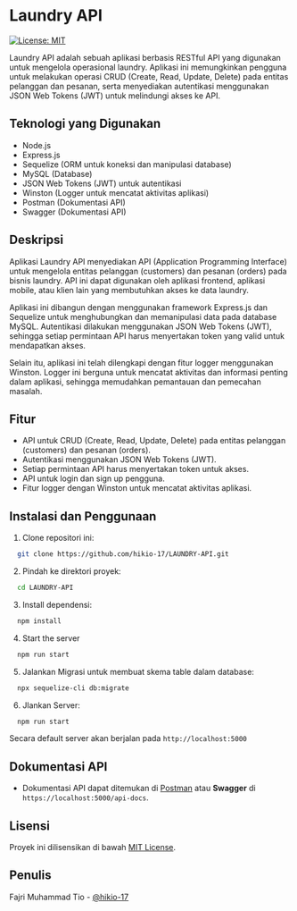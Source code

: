 
# Laundry API

[![License: MIT](https://img.shields.io/badge/License-MIT-yellow.svg)](https://opensource.org/licenses/MIT)


Laundry API adalah sebuah aplikasi berbasis RESTful API yang digunakan untuk mengelola operasional laundry. Aplikasi ini memungkinkan pengguna untuk melakukan operasi CRUD (Create, Read, Update, Delete) pada entitas pelanggan dan pesanan, serta menyediakan autentikasi menggunakan JSON Web Tokens (JWT) untuk melindungi akses ke API.

## Teknologi yang Digunakan

- Node.js
- Express.js
- Sequelize (ORM untuk koneksi dan manipulasi database)
- MySQL (Database)
- JSON Web Tokens (JWT) untuk autentikasi
- Winston (Logger untuk mencatat aktivitas aplikasi)
- Postman (Dokumentasi API)
- Swagger (Dokumentasi API)

## Deskripsi

Aplikasi Laundry API menyediakan API (Application Programming Interface) untuk mengelola entitas pelanggan (customers) dan pesanan (orders) pada bisnis laundry. API ini dapat digunakan oleh aplikasi frontend, aplikasi mobile, atau klien lain yang membutuhkan akses ke data laundry.

Aplikasi ini dibangun dengan menggunakan framework Express.js dan Sequelize untuk menghubungkan dan memanipulasi data pada database MySQL. Autentikasi dilakukan menggunakan JSON Web Tokens (JWT), sehingga setiap permintaan API harus menyertakan token yang valid untuk mendapatkan akses.

Selain itu, aplikasi ini telah dilengkapi dengan fitur logger menggunakan Winston. Logger ini berguna untuk mencatat aktivitas dan informasi penting dalam aplikasi, sehingga memudahkan pemantauan dan pemecahan masalah.

## Fitur

- API untuk CRUD (Create, Read, Update, Delete) pada entitas pelanggan (customers) dan pesanan (orders).
- Autentikasi menggunakan JSON Web Tokens (JWT).
- Setiap permintaan API harus menyertakan token untuk akses.
- API untuk login dan sign up pengguna.
- Fitur logger dengan Winston untuk mencatat aktivitas aplikasi.
## Instalasi dan Penggunaan

1. Clone repositori ini:

```bash
  git clone https://github.com/hikio-17/LAUNDRY-API.git
```

2. Pindah ke direktori proyek:

```bash
  cd LAUNDRY-API
```

3. Install dependensi:

```bash
  npm install
```

4. Start the server

```bash
  npm run start
```

5. Jalankan Migrasi untuk membuat skema table dalam database:

```bash
  npx sequelize-cli db:migrate
```

6. Jlankan Server:

```bash
  npm run start
```

Secara default server akan berjalan pada `http://localhost:5000`

## Dokumentasi API

- Dokumentasi API dapat ditemukan di [Postman](https://documenter.getpostman.com/view/20149138/2s93sZ8EjA) atau **Swagger** di `https://localhost:5000/api-docs`.


## Lisensi

Proyek ini dilisensikan di bawah [MIT License](https://opensource.org/licenses/MIT).


## Penulis
Fajri Muhammad Tio - [@hikio-17](https://github.com/hikio-17)
